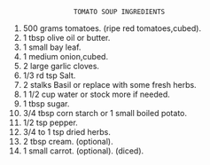                     TOMATO SOUP INGREDIENTS

1. 500 grams tomatoes. (ripe red tomatoes,cubed).
2. 1 tbsp olive oil or butter.
3. 1 small bay leaf.
4. 1 medium onion,cubed.
5. 2 large garlic cloves.
6. 1/3 rd tsp Salt.
7. 2 stalks Basil or replace with some fresh herbs.
8. 1 1/2 cup water or stock more if needed.
9. 1 tbsp sugar.
10. 3/4 tbsp corn starch or 1 small boiled potato.
11. 1/2 tsp pepper.
12. 3/4 to 1 tsp dried herbs.
13. 2 tbsp cream. (optional).
14. 1 small carrot. (optional). (diced).